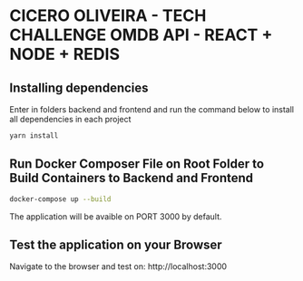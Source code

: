 # CICERO OLIVEIRA - TECH CHALLENGE OMDB API - REACT + NODE + REDIS

## Installing dependencies

Enter in folders backend and frontend and run the command below to install all dependencies in each project

```bash
yarn install
```

## Run Docker Composer File on Root Folder to Build Containers to Backend and Frontend

```bash
docker-compose up --build
```

The application will be avaible on PORT 3000 by default.

## Test the application on your Browser

Navigate to the browser and test on: http://localhost:3000
